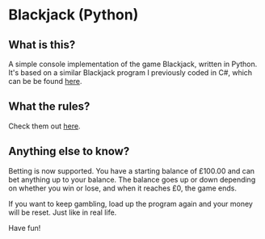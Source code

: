 # Blackjack (Python)

## What is this?

A simple console implementation of the game Blackjack, written in Python.  It's based on a similar Blackjack program I previously coded in C#, which can be be found [here](https://github.com/vitamins999/Blackjack).

## What the rules?

Check them out [here](https://bicyclecards.com/how-to-play/blackjack/).

## Anything else to know?

Betting is now supported. You have a starting balance of £100.00 and can bet anything up to your balance. The balance goes up or down depending on whether you win or lose, and when it reaches £0, the game ends.

If you want to keep gambling, load up the program again and your money will be reset. Just like in real life.

Have fun!
